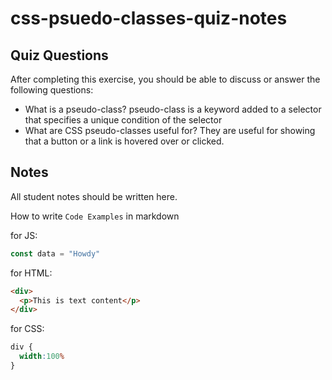 # css-psuedo-classes-quiz-notes

## Quiz Questions

After completing this exercise, you should be able to discuss or answer the following questions:

- What is a pseudo-class?
pseudo-class is a keyword added to a selector that specifies a unique condition of the selector
- What are CSS pseudo-classes useful for?
They are useful for showing that a button or a link is hovered over or clicked.

## Notes

All student notes should be written here.


How to write `Code Examples` in markdown

for JS:
```javascript
const data = "Howdy"
```

for HTML:
```html
<div>
  <p>This is text content</p>
</div>
```

for CSS:
```css
div {
  width:100%
}
```
